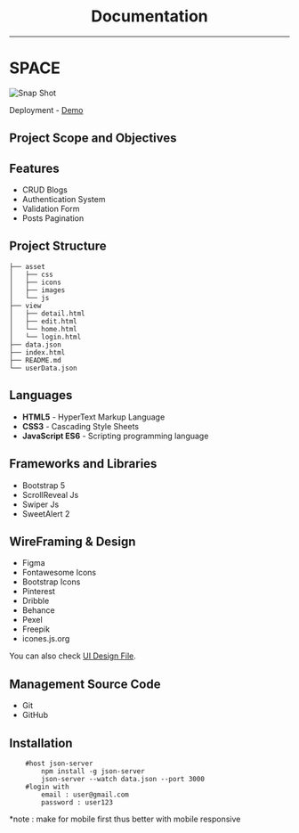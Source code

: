 
<h1 align='center'>Documentation</h1>
<hr>

# SPACE

![Snap Shot](./asset/images/SPACE_snap.jpg)

Deployment - [Demo](https://sayrgyiwoody.github.io/space)

<h2>Project Scope and Objectives</h2>

<h2>Features</h2>
<ul>
    <li>CRUD Blogs</li>
    <li>Authentication System</li>
    <li>Validation Form</li>
    <li>Posts Pagination</li>
</ul>

<h2>Project Structure</h2>

```
├── asset
│   ├── css
│   ├── icons
│   ├── images
│   └── js
├── view
│   ├── detail.html
│   ├── edit.html
│   └── home.html
│   └── login.html
├── data.json
├── index.html
├── README.md
└── userData.json
```

<h2>Languages</h2>
<ul>
    <li><b>HTML5</b> - HyperText Markup Language</li>
    <li><b>CSS3</b> - Cascading Style Sheets</li>
    <li><b>JavaScript ES6</b> - Scripting programming language</li>
</ul>

<h2>Frameworks and Libraries</h2>
<ul>
    <li>Bootstrap 5</li>
    <li>ScrollReveal Js</li>
    <li>Swiper Js</li>
    <li>SweetAlert 2</li>
</ul>

<h2>WireFraming & Design</h2>
<ul>
    <li>Figma</li>
    <li>Fontawesome Icons</li>
    <li>Bootstrap Icons</li>
    <li>Pinterest</li>
    <li>Dribble</li>
    <li>Behance</li>
    <li>Pexel</li>
    <li>Freepik</li>
    <li>icones.js.org</li>
</ul>

<span> You can also check <a href="https://www.figma.com/file/5mxGpKhl15RpujprLjvjZl/NCC-Blog-Project?type=design&node-id=0%3A1&mode=design&t=LmzH0YzC6ob5ft6R-1">UI Design File</a>.</span>

<h2>Management Source Code</h2>
<ul>
    <li>Git</li>
    <li>GitHub</li>
</ul>


## Installation

```
    #host json-server 
        npm install -g json-server
        json-server --watch data.json --port 3000
    #login with
        email : user@gmail.com
        password : user123
```

*note : make for mobile first thus better with mobile responsive